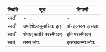 | स्थिति | सूत्र | टिप्पणी |
| ----- | ------- | ------ |
| स्वर्तँ | - | - |
| स्वर्तँ | उपदेशेऽजनुनासिक इत् | अँ-इत्यस्य इत्संज्ञा |
| स्वर्तँ | शेषात् कर्तरि परस्मैपदम् | इति परस्मैपदम् |
| स्वर्त् | तस्य लोपः | इत्संज्ञकस्य लोपः |
